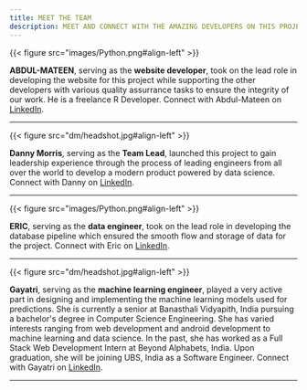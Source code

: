 ```yaml
---
title: MEET THE TEAM
description: MEET AND CONNECT WITH THE AMAZING DEVELOPERS ON THIS PROJECT
---
```


{{< figure src="images/Python.png#align-left" >}}

**ABDUL-MATEEN**, serving as the **website developer**, took on the lead role in developing the website for this project while supporting the other developers with various quality assurrance tasks to ensure the integrity of our work. He is a freelance R Developer. Connect with Abdul-Mateen on  [LinkedIn](https://www.linkedin.com/in/abdulmateenqamardeen/).

---

{{< figure src="dm/headshot.jpg#align-left" >}}

**Danny Morris**, serving as the **Team Lead**, launched this project to gain leadership experience through the process of leading engineers from all over the world to develop a modern product powered by data science. Connect with Danny on [LinkedIn](https://www.linkedin.com/in/drmorris87/).

---

{{< figure src="images/Python.png#align-left" >}}

**ERIC**, serving as the **data engineer**, took on the lead role in developing the database pipeline which ensured the smooth flow and storage of data for the project. Connect with Eric on [LinkedIn](https://www.linkedin.com/in/ericrcaskey/).

---

{{< figure src="dm/headshot.jpg#align-left" >}}

**Gayatri**, serving as the **machine learning engineer**, played a very active part in designing and implementing the machine learning models used for predictions. She is currently a senior at Banasthali Vidyapith, India pursuing a bachelor's degree in Computer Science Engineering. She has varied interests ranging from web development and android development to machine learning and data science. In the past, she has worked as a Full Stack Web Development Intern at Beyond Alphabets, India. Upon graduation, she will be joining UBS, India as a Software Engineer. Connect with Gayatri on [LinkedIn](https://www.linkedin.com/in/gayatridobhal/).

---

